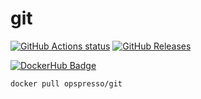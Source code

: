 # git

[![GitHub Actions status](https://github.com/opspresso/git/workflows/Build-Push/badge.svg)](https://github.com/opspresso/git/actions)
[![GitHub Releases](https://img.shields.io/github/release/opspresso/git.svg)](https://github.com/opspresso/git/releases)

[![DockerHub Badge](http://dockeri.co/image/opspresso/git)](https://hub.docker.com/r/opspresso/git/)

```bash
docker pull opspresso/git
```
